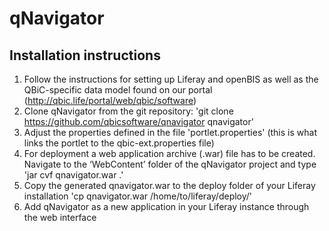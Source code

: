 # qNavigator


## Installation instructions

1. Follow the instructions for setting up Liferay and openBIS as well as the QBiC-specific data model found on our portal (http://qbic.life/portal/web/qbic/software)
2. Clone qNavigator from the git repository: 'git clone https://github.com/qbicsoftware/qnavigator qnavigator'
3. Adjust the properties defined in the file 'portlet.properties' (this is what links the portlet to the qbic-ext.properties file)
4. For deployment a web application archive (.war) file has to be created. Navigate to the ‘WebContent’ folder of the qNavigator project and type 'jar cvf qnavigator.war .'
5. Copy the generated qnavigator.war to the deploy folder of your Liferay installation 'cp qnavigator.war /home/to/liferay/deploy/'
6. Add qNavigator as a new application in your Liferay instance through the web interface
